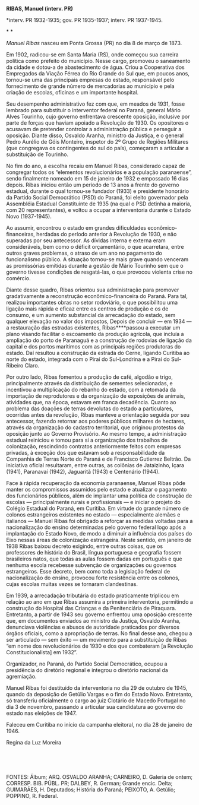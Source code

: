 **RIBAS, Manuel (interv. PR)**

\*interv. PR 1932-1935; gov. PR 1935-1937; interv. PR 1937-1945.

* *

*Manuel Ribas* nasceu em Ponta Grossa (PR) no dia 8 de março de 1873.

Em 1902, radicou-se em Santa Maria (RS), onde começou sua carreira
política como prefeito do município. Nesse cargo, promoveu o saneamento
da cidade e dotou-a de abastecimento de água. Criou a Cooperativa dos
Empregados da Viação Férrea do Rio Grande do Sul que, em poucos anos,
tornou-se uma das principais empresas do estado, responsável pelo
fornecimento de grande número de mercadorias ao município e pela criação
de escolas, oficinas e um importante hospital.

Seu desempenho administrativo fez com que, em meados de 1931, fosse
lembrado para substituir o interventor federal no Paraná, general Mário
Alves Tourinho, cujo governo enfrentava crescente oposição, inclusive
por parte de forças que haviam apoiado a Revolução de 1930. Os
opositores o acusavam de pretender controlar a administração pública e
perseguir a oposição. Diante disso, Osvaldo Aranha, ministro da Justiça,
e o general Pedro Aurélio de Góis Monteiro, inspetor do 2º Grupo de
Regiões Militares (que congregava os contingentes do sul do país),
começaram a articular a substituição de Tourinho.

No fim do ano, a escolha recaiu em Manuel Ribas, considerado capaz de
congregar todos os “elementos revolucionários e a população paranaense”,
sendo finalmente nomeado em 15 de janeiro de 1932 e empossado 16 dias
depois. Ribas iniciou então um período de 13 anos a frente do governo
estadual, durante o qual tornou-se fundador (1933) e presidente
honorário da Partido Social Democrático (PSD) do Paraná, foi eleito
governador pela Assembléia Estadual Constituinte de 1935 (na qual o PSD
detinha a maioria, com 20 representantes), e voltou a ocupar a
interventoria durante o Estado Novo (1937-1945).

Ao assumir, encontrou o estado em grandes dificuldades
econômico-financeiras, herdadas do período anterior à Revolução de 1930,
e não superadas por seu antecessor. As dívidas interna e externa eram
consideráveis, bem como o déficit orçamentário, o que acarretara, entre
outros graves problemas, o atraso de um ano no pagamento do
funcionalismo público. A situação tornou-se mais grave quando venceram
as promissórias emitidas durante a gestão de Mário Tourinho sem que o
governo tivesse condições de resgatá-las, o que provocou violenta crise
no comércio.

Diante desse quadro, Ribas orientou sua administração para promover
gradativamente a reconstrução econômico-financeira do Paraná. Para tal,
realizou importantes obras no setor rodoviário, o que possibilitou uma
ligação mais rápida e eficaz entre os centros de produção e os de
consumo, e um aumento substancial da arrecadação do estado, sem qualquer
elevação no valor dos impostos, Depois de concluir — em 1934 — a
restauração das estradas existentes, Ribas****passou a executar um plano
visando facilitar o escoamento da produção agrícola, que incluía a
ampliação do porto de Paranaguá e a construção de rodovias de ligação da
capital e dos portos marítimos com as principais regiões produtoras do
estado. Daí resultou a construção da estrada do Cerne, ligando Curitiba
ao norte do estado, integrada com o Piraí do Sul-Londrina e a Piraí do
Sul-Ribeiro Claro.

Por outro lado, Ribas fomentou a produção de café, algodão e trigo,
principalmente através da distribuição de sementes selecionadas, e
incentivou a multiplicação do rebanho do estado, com a retomada da
importação de reprodutores e da organização de exposições de animais,
atividades que, na época, estavam em franca decadência. Quanto ao
problema das doações de terras devolutas do estado a particulares,
ocorridas antes da revolução, Ribas manteve a orientação seguida por seu
antecessor, fazendo retornar aos poderes públicos milhares de hectares,
através da organização do cadastro territorial, que originou protestos
da oposição junto ao Governo Provisório. Ao mesmo tempo, a administração
estadual reiniciou e tomou para si a organização dos trabalhos de
colonização, rescindindo contratos anteriormente feitos com empresas
privadas, à exceção dos que estavam sob a responsabilidade da Companhia
de Terras Norte do Paraná e de Francisco Gutierrez Beltrão. Da
iniciativa oficial resultaram, entre outras, as colônias de Jataizinho,
Içara (1941), Paranavaí (1942), Jaguaritã (1943) e Centenário (1944).

Face à rápida recuperação da economia paranaense, Manuel Ribas pôde
manter os compromissos assumidos pelo estado e atualizar o pagamento dos
funcionários públicos, além de implantar uma política de construção de
escolas — principalmente rurais e profissionais — e iniciar o projeto do
Colégio Estadual do Paraná, em Curitiba. Em virtude do grande número de
colonos estrangeiros existentes no estado — especialmente alemães e
italianos — Manuel Ribas foi obrigado a reforçar as medidas voltadas
para a nacionalização do ensino determinadas pelo governo federal logo
após a implantação do Estado Novo, de modo a diminuir a influência dos
países do Eixo nessas áreas de colonização estrangeira. Neste sentido,
em janeiro de 1938 Ribas baixou decreto exigindo, entre outras coisas,
que os professores de história do Brasil, língua portuguesa e geografia
fossem brasileiros natos, que todas as aulas fossem dadas em português e
que nenhuma escola recebesse subvenção de organizações ou governos
estrangeiros. Esse decreto, bem como toda a legislação federal de
nacionalização do ensino, provocou forte resistência entre os colonos,
cujas escolas muitas vezes se tornaram clandestinas.

Em 1939, a arrecadação tributária do estado praticamente triplicou em
relação ao ano em que Ribas assumira a primeira interventoria,
permitindo a construção do Hospital das Crianças e da Penitenciária de
Piraquara. Entretanto, a partir de 1943 seu governo enfrentou uma
oposição crescente que, em documentos enviados ao ministro da Justiça,
Osvaldo Aranha, denunciava violências e abusos de autoridade praticados
por diversos órgãos oficiais, como a apropriação de terras. No final
desse ano, chegou a ser articulado — sem êxito — um movimento para a
substituição de Ribas “em nome dos revolucionários de 1930 e dos que
combateram [a Revolução Constitucionalista] em 1932”.

Organizador, no Paraná, do Partido Social Democrático, ocupou a
presidência do diretório regional e integrou o diretório nacional da
agremiação.

Manuel Ribas foi destituído da interventoria no dia 29 de outubro de
1945, quando da deposição de Getúlio Vargas e o fim do Estado Novo.
Entretanto, só transferiu oficialmente o cargo ao juiz Clotário de
Macedo Portugal no dia 3 de novembro, passando a articular sua
candidatura ao governo do estado nas eleições de 1947.

Faleceu em Curitiba no início da campanha eleitoral, no dia 28 de
janeiro de 1946.

Regina da Luz Moreira

 

 

FONTES: Álbum; ARQ. OSVALDO ARANHA; CARNEIRO, D. Galeria de ontem;
CORRESP. BIB. PÚBL. PR; DALBEY, R. German; Grande encic. Delta;
GUIMARÃES, H. Deputados; História do Paraná; PEIXOTO, A. Getúlio;
POPPINO, R. Federal.

 
